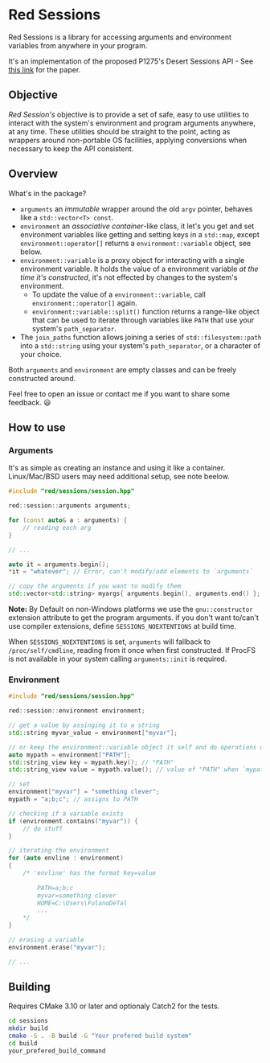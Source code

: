# Red Sessions
Red Sessions is a library for accessing arguments and environment variables from anywhere in your program.

It's an implementation of the proposed P1275's Desert Sessions API - See [this link](https://wg21.link/p1275r0) for the paper.

## Objective
_Red Session's_ objective is to provide a set of safe, easy to use utilities to interact with the system's environment and program arguments anywhere, at any time.
These utilities should be straight to the point, acting as wrappers around non-portable OS facilities, applying conversions when necessary to keep the API consistent.

## Overview
What's in the package?

- `arguments` an _immutable_ wrapper around the old `argv` pointer, behaves like a `std::vector<T> const`.
- `environment` an _associative container_-like class, it let's you get and set environment variables like getting and setting keys in a `std::map`, except `environment::operator[]` returns a `environment::variable` object, see below.
- `environment::variable` is a proxy object for interacting with a single environment variable.
    It holds the value of a environment variable _at the time it's constructed_, it's not effected by changes to the system's environment.
    - To update the value of a `environment::variable`, call `environment::operator[]` again.
    - `environment::variable::split()` function returns a range-like object that can be used to iterate through variables like `PATH` that use your system's `path_separator`.
- The `join_paths` function allows joining a series of `std::filesystem::path` into a `std::string` using your system's `path_separator`, or a character of your choice.

Both `arguments` and `environment` are empty classes and can be freely constructed around.

Feel free to open an issue or contact me if you want to share some feedback. 😃

## How to use
### Arguments
It's as simple as creating an instance and using it like a container. Linux/Mac/BSD users may need additional setup, see note beelow.

```cpp
#include "red/sessions/session.hpp"

red::session::arguments arguments;

for (const auto& a : arguments) {
    // reading each arg
}

// ...

auto it = arguments.begin();
*it = "whatever"; // Error, can't modify/add elements to `arguments`

// copy the arguments if you want to modify them
std::vector<std::string> myargs{ arguments.begin(), arguments.end() };
```

**Note:**  By Default on non-Windows platforms we use the `gnu::constructor` extension attribute to get the program arguments.
if you don't want to/can't use compiler extensions, define `SESSIONS_NOEXTENTIONS` at build time.

When `SESSIONS_NOEXTENTIONS` is set, `arguments` will fallback to `/proc/self/cmdline`, reading from it once when first constructed.
If ProcFS is not available in your system calling `arguments::init` is required.


### Environment
```cpp
#include "red/sessions/session.hpp"

red::session::environment environment;

// get a value by assinging it to a string
std::string myvar_value = environment["myvar"];

// or keep the environment::variable object it self and do operations on it latter.
auto mypath = environment["PATH"];
std::string_view key = mypath.key(); // "PATH"
std::string_view value = mypath.value(); // value of "PATH" when `mypath` was created

// set
environment["myvar"] = "something clever";
mypath = "a;b;c"; // assigns to PATH

// checking if a variable exists
if (environment.contains("myvar")) {
    // do stuff
}

// iterating the environment
for (auto envline : environment)
{
    /* 'envline' has the format key=value
    
        PATH=a;b;c
        myvar=something clever
        HOME=C:\Users\FulanoDeTal
        ...
    */
}

// erasing a variable
environment.erase("myvar");

// ...
```

## Building
Requires CMake 3.10 or later and optionaly Catch2 for the tests.

```sh
cd sessions
mkdir build
cmake -S . -B build -G "Your prefered build system"
cd build
your_prefered_build_command
```
